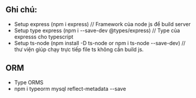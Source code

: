 ## Ghi chú:
- Setup express (npm i express) // Framework của node js để build server
- Setup type express (npm i --save-dev @types/express) // Type của expresss cho typescript
- Setup ts-node (npm install -D ts-node or npm i ts-node --save-dev) // thư viện giúp chạy trực tiếp file ts không cần build js.

## ORM
- Type ORMS
- npm i typeorm mysql reflect-metadata --save
